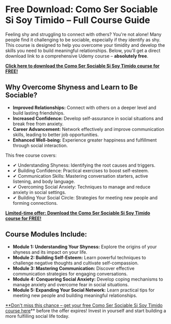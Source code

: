 # Free Download: Como Ser Sociable Si Soy Timido – Full Course Guide

Feeling shy and struggling to connect with others? You're not alone! Many people find it challenging to be sociable, especially if they identify as shy. This course is designed to help you overcome your timidity and develop the skills you need to build meaningful relationships. Below, you'll get a direct download link to a comprehensive Udemy course – **absolutely free**.

[**Click here to download the Como Ser Sociable Si Soy Timido course for FREE!**](https://udemywork.com/como-ser-sociable-si-soy-timido)

## Why Overcome Shyness and Learn to Be Sociable?

*   **Improved Relationships:** Connect with others on a deeper level and build lasting friendships.
*   **Increased Confidence:** Develop self-assurance in social situations and break free from anxiety.
*   **Career Advancement:** Network effectively and improve communication skills, leading to better job opportunities.
*   **Enhanced Well-being:** Experience greater happiness and fulfillment through social interaction.

This free course covers:

*   ✔ Understanding Shyness: Identifying the root causes and triggers.
*   ✔ Building Confidence: Practical exercises to boost self-esteem.
*   ✔ Communication Skills: Mastering conversation starters, active listening, and body language.
*   ✔ Overcoming Social Anxiety: Techniques to manage and reduce anxiety in social settings.
*   ✔ Building Your Social Circle: Strategies for meeting new people and forming connections.

[**Limited-time offer: Download the Como Ser Sociable Si Soy Timido course for FREE!**](https://udemywork.com/como-ser-sociable-si-soy-timido)

## Course Modules Include:

*   **Module 1: Understanding Your Shyness:** Explore the origins of your shyness and its impact on your life.
*   **Module 2: Building Self-Esteem:** Learn powerful techniques to challenge negative thoughts and cultivate self-compassion.
*   **Module 3: Mastering Communication:** Discover effective communication strategies for engaging conversations.
*   **Module 4: Conquering Social Anxiety:** Develop coping mechanisms to manage anxiety and overcome fear in social situations.
*   **Module 5: Expanding Your Social Network:** Learn practical tips for meeting new people and building meaningful relationships.

[**Don't miss this chance – get your free Como Ser Sociable Si Soy Timido course here](https://udemywork.com/como-ser-sociable-si-soy-timido)** before the offer expires! Invest in yourself and start building a more fulfilling social life today.
